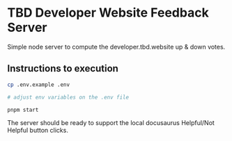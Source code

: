 # TBD Developer Website Feedback Server

Simple node server to compute the developer.tbd.website up & down votes.

## Instructions to execution

```sh
cp .env.example .env

# adjust env variables on the .env file

pnpm start
```

The server should be ready to support the local docusaurus Helpful/Not Helpful button clicks.
